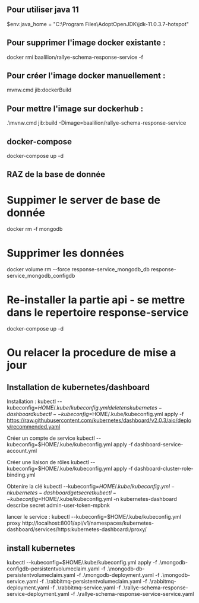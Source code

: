 ## Pour utiliser java 11
$env:java_home = "C:\Program Files\AdoptOpenJDK\jdk-11.0.3.7-hotspot\"

## Pour supprimer l'image docker existante :
docker rmi baalilion/rallye-schema-response-service -f

## Pour créer l'image docker manuellement :
mvnw.cmd jib:dockerBuild

## Pour mettre l'image sur dockerhub :
 .\mvnw.cmd jib:build -Dimage=baalilion/rallye-schema-response-service

## docker-compose
docker-compose up -d

## RAZ de la base de donnée
# Suppimer le server de base de donnée
docker rm -f mongodb
# Supprimer les données
docker volume rm --force response-service_mongodb_db response-service_mongodb_configdb
# Re-installer la partie api - se mettre dans le repertoire response-service
docker-compose up -d
# Ou relacer la procedure de mise a jour

## Installation de kubernetes/dashboard
Installation :
kubectl --kubeconfig=$HOME/.kube/kubeconfig.yml delete ns kubernetes-dashboard
kubectl --kubeconfig=$HOME/.kube/kubeconfig.yml apply -f https://raw.githubusercontent.com/kubernetes/dashboard/v2.0.3/aio/deploy/recommended.yaml

Créer un compte de service
kubectl --kubeconfig=$HOME/.kube/kubeconfig.yml apply -f dashboard-service-account.yml

Créer une liaison de rôles
kubectl --kubeconfig=$HOME/.kube/kubeconfig.yml apply -f dashboard-cluster-role-binding.yml

Obtenire la clé
kubectl --kubeconfig=$HOME/.kube/kubeconfig.yml -n kubernetes-dashboard get secret
kubectl --kubeconfig=$HOME/.kube/kubeconfig.yml -n kubernetes-dashboard describe secret admin-user-token-mpbnk

lancer le service :
kubectl --kubeconfig=$HOME/.kube/kubeconfig.yml proxy
http://localhost:8001/api/v1/namespaces/kubernetes-dashboard/services/https:kubernetes-dashboard:/proxy/

## install kubernetes
kubectl --kubeconfig=$HOME/.kube/kubeconfig.yml apply -f .\mongodb-configdb-persistentvolumeclaim.yaml -f .\mongodb-db-persistentvolumeclaim.yaml -f .\mongodb-deployment.yaml -f .\mongodb-service.yaml -f .\rabbitmq-persistentvolumeclaim.yaml -f .\rabbitmq-deployment.yaml -f .\rabbitmq-service.yaml -f .\rallye-schema-response-service-deployment.yaml -f .\rallye-schema-response-service-service.yaml